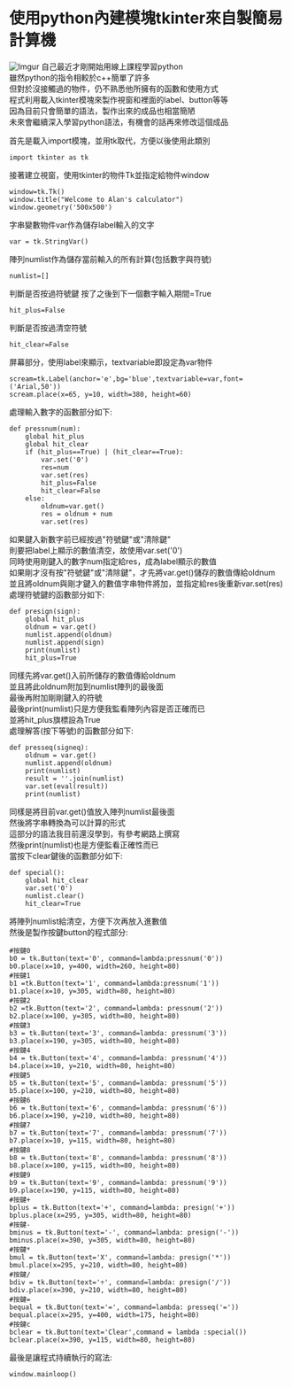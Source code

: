 使用python內建模塊tkinter來自製簡易計算機
============================================================
![Imgur](https://i.imgur.com/J3anoLX.png)
自己最近才剛開始用線上課程學習python<br />
雖然python的指令相較於c++簡單了許多<br />
但對於沒接觸過的物件，仍不熟悉他所擁有的函數和使用方式<br />
程式利用載入tkinter模塊來製作視窗和裡面的label、button等等<br />
因為目前只會簡單的語法，製作出來的成品也相當簡陋<br />
未來會繼續深入學習python語法，有機會的話再來修改這個成品<br />

首先是載入import模塊，並用tk取代，方便以後使用此類別<br />
<pre><code>import tkinter as tk</pre></code>
接著建立視窗，使用tkinter的物件Tk並指定給物件window<br />
<pre><code>window=tk.Tk()
window.title("Welcome to Alan's calculator")
window.geometry('500x500')</pre></code>
字串變數物件var作為儲存label輸入的文字
<pre><code>var = tk.StringVar()</pre></code>
陣列numlist作為儲存當前輸入的所有計算(包括數字與符號)
<pre><code>numlist=[]</pre></code>
判斷是否按過符號鍵 按了之後到下一個數字輸入期間=True 
<pre><code>hit_plus=False</pre></code>
判斷是否按過清空符號
<pre><code>hit_clear=False</pre></code>
屏幕部分，使用label來顯示，textvariable即設定為var物件
<pre><code>scream=tk.Label(anchor='e',bg='blue',textvariable=var,font=('Arial,50'))
scream.place(x=65, y=10, width=380, height=60)</pre></code>
處理輸入數字的函數部分如下:
<pre><code>def pressnum(num):
    global hit_plus
    global hit_clear
    if (hit_plus==True) | (hit_clear==True):
        var.set('0')
        res=num
        var.set(res)
        hit_plus=False
        hit_clear=False
    else:
        oldnum=var.get()
        res = oldnum + num  
        var.set(res)
</pre></code>        
如果鍵入新數字前已經按過"符號鍵"或"清除鍵"<br />
則要把label上顯示的數值清空，故使用var.set('0')<br />
同時使用剛鍵入的數字num指定給res，成為label顯示的數值<br />
如果剛才沒有按"符號鍵"或"清除鍵"，才先將var.get()儲存的數值傳給oldnum<br />
並且將oldnum與剛才鍵入的數值字串物件將加，並指定給res後重新var.set(res)<br />
處理符號鍵的函數部分如下:
<pre><code>def presign(sign):
    global hit_plus
    oldnum = var.get()
    numlist.append(oldnum)
    numlist.append(sign)    
    print(numlist)   
    hit_plus=True</pre></code>
同樣先將var.get()入前所儲存的數值傳給oldnum<br />
並且將此oldnum附加到numlist陣列的最後面<br />
最後再附加剛剛鍵入的符號<br />
最後print(numlist)只是方便我監看陣列內容是否正確而已<br />
並將hit_plus旗標設為True<br />
處理解答(按下等號)的函數部分如下:
<pre><code>def presseq(signeq):
    oldnum = var.get()
    numlist.append(oldnum)
    print(numlist)
    result = ''.join(numlist)
    var.set(eval(result))
    print(numlist)</pre></code>
同樣是將目前var.get()值放入陣列numlist最後面<br />
然後將字串轉換為可以計算的形式<br />
這部分的語法我目前還沒學到，有參考網路上撰寫<br />
然後print(numlist)也是方便監看正確性而已<br />
當按下clear鍵後的函數部分如下:
<pre><code>def special():
    global hit_clear
    var.set('0')
    numlist.clear()
    hit_clear=True</pre></code>
將陣列numlist給清空，方便下次再放入進數值<br />
然後是製作按鍵button的程式部分:
<pre><code>#按鍵0
b0 = tk.Button(text='0', command=lambda:pressnum('0'))
b0.place(x=10, y=400, width=260, height=80)
#按鍵1
b1 =tk.Button(text='1', command=lambda:pressnum('1'))
b1.place(x=10, y=305, width=80, height=80)
#按鍵2
b2 =tk.Button(text='2', command=lambda: pressnum('2'))
b2.place(x=100, y=305, width=80, height=80)
#按鍵3
b3 = tk.Button(text='3', command=lambda: pressnum('3'))
b3.place(x=190, y=305, width=80, height=80)
#按鍵4
b4 = tk.Button(text='4', command=lambda: pressnum('4'))
b4.place(x=10, y=210, width=80, height=80)
#按鍵5
b5 = tk.Button(text='5', command=lambda: pressnum('5'))
b5.place(x=100, y=210, width=80, height=80)
#按鍵6
b6 = tk.Button(text='6', command=lambda: pressnum('6'))
b6.place(x=190, y=210, width=80, height=80)
#按鍵7
b7 = tk.Button(text='7', command=lambda: pressnum('7'))
b7.place(x=10, y=115, width=80, height=80)
#按鍵8
b8 = tk.Button(text='8', command=lambda: pressnum('8'))
b8.place(x=100, y=115, width=80, height=80)
#按鍵9
b9 = tk.Button(text='9', command=lambda: pressnum('9'))
b9.place(x=190, y=115, width=80, height=80)
#按鍵+
bplus = tk.Button(text='+', command=lambda: presign('+'))
bplus.place(x=295, y=305, width=80, height=80)
#按鍵-
bminus = tk.Button(text='-', command=lambda: presign('-'))
bminus.place(x=390, y=305, width=80, height=80)
#按鍵*
bmul = tk.Button(text='X', command=lambda: presign('*'))
bmul.place(x=295, y=210, width=80, height=80)
#按鍵/
bdiv = tk.Button(text='÷', command=lambda: presign('/'))
bdiv.place(x=390, y=210, width=80, height=80)
#按鍵=
bequal = tk.Button(text='=', command=lambda: presseq('='))
bequal.place(x=295, y=400, width=175, height=80)
#按鍵c
bclear = tk.Button(text='Clear',command = lambda :special())
bclear.place(x=390, y=115, width=80, height=80)</pre></code>
最後是讓程式持續執行的寫法:
<pre><code>window.mainloop()</pre></code>
    




